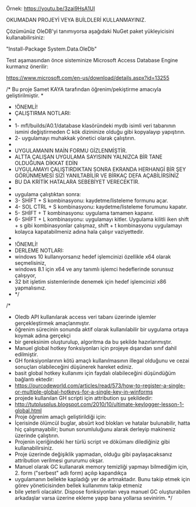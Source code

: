 Örnek:
https://youtu.be/3zai9HsA1UI

OKUMADAN PROJEYİ VEYA BUİLDLERİ KULLANMAYINIZ.

Çözümünüz OleDB'yi tanımıyorsa aşağıdaki NuGet paket yükleyicisini kullanabilirsiniz:

"Install-Package System.Data.OleDb"

Test aşamasından önce sisteminize Microsoft Access Database Engine kurmanız önerilir:

https://www.microsoft.com/en-us/download/details.aspx?id=13255

/*  Bu proje Samet KAYA tarafından öğrenim/pekiştirme amacıyla geliştirilmiştir. 
 * 
 * !ÖNEMLİ!
 * ÇALIŞTIRMA NOTLARI:
 * 
 * 1- mfl/builds/A0.1/database klasöründeki mydb isimli veri tabanının ismini değiştirmeden C kök dizininize olduğu gibi kopyalayıp yapıştırın.
 * 2- uygulamayı muhakkak yönetici olarak çalıştırın.
 * 
 * UYGULAMANIN MAİN FORMU GİZLENMİŞTİR.
 * ALTTA ÇALIŞAN UYGULAMA SAYISININ YALNIZCA BİR TANE OLDUĞUNA DİKKAT EDİN
 * UYGULAMAYI ÇALIŞTIRDIKTAN SONRA EKRANDA HERHANGİ BİR ŞEY GÖRÜNMEMESİ SİZİ YANILTABİLİR VE BİRKAÇ DEFA AÇABİLİRSİNİZ
 * BU DA KRİTİK HATALARA SEBEBİYET VERECEKTİR.
 * 
 * uygulama çalıştıktan sonra:
 * 3- SHİFT + S kombinasyonu: kaydetme/listeleme formunu açar.
 * 4- SOL CTRL + S kombinasyonu: kaydetme/listeleme forumunu kapatır.
 * 5- SHİFT + T kombinasyonu: uygulama tamamen kapanır.
 * 6- SHİFT + L kombinasyonu: uygulamayı kitler. Uygulama kilitli iken shift + s gibi kombinasyonlar çalışmaz, shift + t kombinasyonu uygulamayı kolayca kapatabilmeniz adına hala çalışır vaziyettedir.
 * 
 * !ÖNEMLİ!
 * DERLEME NOTLARI:
 * windows 10 kullanıyorsanız hedef işlemcinizi özellikle x64 olarak seçmelisiniz,
 * windows 8.1 için x64 ve any tanımlı işlemci hedeflerinde sorunsuz çalışıyor,
 * 32 bit işletim sistemlerinde denemek için hedef işlemcinizi x86 yapmalısınız.
 * */


/*
 * Oledb API kullanılarak access veri tabanı üzerinde işlemler gerçekleştirmek amaçlanmıştır.
 * öğrenim sürecinin sonunda aktif olarak kullanılabilir bir uygulama ortaya koymak adına gerçekçi
 * bir gereksinim oluşturulup, algoritma da bu şekilde hazırlanmıştır.
 * Manuel global hotkey fonksiyonları için projeye dışarıdan sınıf dahil edilmiştir.
 * GH fonksiyonlarının kötü amaçlı kullanılmasının illegal olduğunu ve cezai sonuçları olabileceğini düşünerek hareket ediniz.
 * basit global hotkey kullanımı için faydalı olabileceğini düşündüğüm bağlantı ektedir:
 * https://ourcodeworld.com/articles/read/573/how-to-register-a-single-or-multiple-global-hotkeys-for-a-single-key-in-winforms
 * projede kullanılan GH scripti için attribution şu şekildedir:
 * http://tutplusplus.blogspot.com/2010/10/ultimate-keylogger-lesson-1-global.html
 * Proje öğrenim amaçlı geliştirildiği için: 
 * İçerisinde ölümcül buglar, absürt kod blokları ve hatalar bulunabilir, hatta hiç çalışmayabilir; bunun sorumluluğunu alarak derleyip makineniz üzerinde çalıştırın.
 * Projenin içeriğindeki her türlü script ve dökümanı dilediğiniz gibi kullanabilirsiniz.
 * Proje üzerinde değişiklik yapmadan, olduğu gibi paylaşacaksanız attribution verilmesi gururumu okşar.
 * Manuel olarak GC kullanarak memory temizliği yapmayı bilmediğim için, 2. form ("serbest" adlı form) açılıp kapandıkça
 * uygulamanın bellekte kapladığı yer de artmaktadır. Bunu takip etmek için görev yöneticisinden bellek kullanımını takip etmeniz
 * bile yeterli olacaktır. Dispose fonksiyonları veya manuel GC oluşturabilen arkadaşlar varsa üzerine ekleme yapıp bana yollarsa sevinirim.
 */
